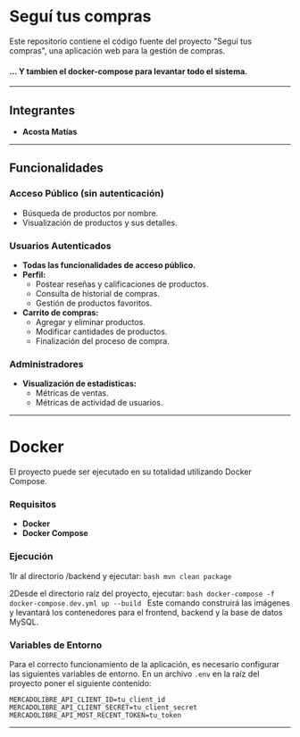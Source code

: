 # Seguí tus compras

Este repositorio contiene el código fuente del proyecto "Seguí tus compras", una aplicación web para la gestión de compras.

#### ... Y tambien el docker-compose para levantar todo el sistema.

---

## Integrantes
- **Acosta Matías**

---

## Funcionalidades

### Acceso Público (sin autenticación)
- Búsqueda de productos por nombre.
- Visualización de productos y sus detalles.

### Usuarios Autenticados
- **Todas las funcionalidades de acceso público.**
- **Perfil:**
    - Postear reseñas y calificaciones de productos.
    - Consulta de historial de compras.
    - Gestión de productos favoritos.
- **Carrito de compras:**
    - Agregar y eliminar productos.
    - Modificar cantidades de productos.
    - Finalización del proceso de compra.

### Administradores
- **Visualización de estadísticas:**
    - Métricas de ventas.
    - Métricas de actividad de usuarios.

---

# Docker

El proyecto puede ser ejecutado en su totalidad utilizando Docker Compose.

### Requisitos

- **Docker**
- **Docker Compose**

### Ejecución

1Ir al directorio /backend y ejecutar:
    ```bash
    mvn clean package
    ```
   
2Desde el directorio raíz del proyecto, ejecutar:
    ```bash
    docker-compose -f docker-compose.dev.yml up --build
    ```
Este comando construirá las imágenes y levantará los contenedores para el frontend, backend y la base de datos MySQL.

### Variables de Entorno

Para el correcto funcionamiento de la aplicación, es necesario configurar 
las siguientes variables de entorno. 
En un archivo `.env` en la raíz del proyecto poner el siguiente contenido:

```
MERCADOLIBRE_API_CLIENT_ID=tu_client_id
MERCADOLIBRE_API_CLIENT_SECRET=tu_client_secret
MERCADOLIBRE_API_MOST_RECENT_TOKEN=tu_token
```

---